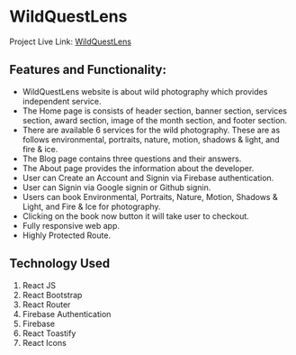 # WildQuestLens

Project Live Link: [WildQuestLens](https://independent-service-prov-a1011.web.app/)

## Features and Functionality:

- WildQuestLens website is about wild photography which provides independent service.
- The Home page is consists of header section, banner section, services section, award section, image of the month section, and footer section.
- There are available 6 services for the wild photography. These are as follows environmental, portraits, nature, motion, shadows & light, and fire & ice.
- The Blog page contains three questions and their answers.
- The About page provides the information about the developer.
- User can Create an Account and Signin via Firebase authentication.
- User can Signin via Google signin or Github signin.
- Users can book Environmental, Portraits, Nature, Motion, Shadows & Light, and Fire & Ice for photography.
- Clicking on the book now button it will take user to checkout.
- Fully responsive web app.
- Highly Protected Route.

## Technology Used

1. React JS
2. React Bootstrap
3. React Router
4. Firebase Authentication
5. Firebase
6. React Toastify
7. React Icons
